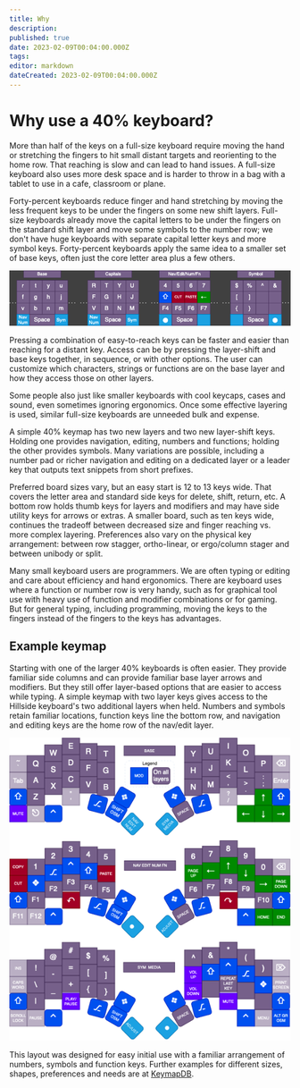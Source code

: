 ```yaml
---
title: Why
description: 
published: true
date: 2023-02-09T00:04:00.000Z
tags: 
editor: markdown
dateCreated: 2023-02-09T00:04:00.000Z
---
```


# Why use a 40% keyboard?

More than half of the keys on a full-size keyboard require moving the hand or stretching the fingers to hit small distant targets and reorienting to the home row. That reaching is slow and can lead to hand issues. A full-size keyboard also uses more desk space and is harder to throw in a bag with a tablet to use in a cafe, classroom or plane.

Forty-percent keyboards reduce finger and hand stretching by moving the less frequent keys to be under the fingers on some new shift layers. Full-size keyboards already move the capital letters to be under the fingers on the standard shift layer and move some symbols to the number row; we don't have huge keyboards with separate capital letter keys and more symbol keys. Forty-percent keyboards apply the same idea to a smaller set of base keys, often just the core letter area plus a few others. 

![layer shift example](image/layers_snip.drawio.png)

Pressing a combination of easy-to-reach keys can be faster and easier than reaching for a distant key. Access can be by pressing the layer-shift and base keys together, in sequence, or with other options. The user can customize which characters, strings or functions are on the base layer and how they access those on other layers.

Some people also just like smaller keyboards with cool keycaps, cases and sound, even sometimes ignoring ergonomics. Once some effective layering is used, similar full-size keyboards are unneeded bulk and expense.

A simple 40% keymap has two new layers and two new layer-shift keys. Holding one provides navigation, editing, numbers and functions; holding the other provides symbols. Many variations are possible, including a number pad or richer navigation and editing on a dedicated layer or a leader key that outputs text snippets from short prefixes.

Preferred board sizes vary, but an easy start is 12 to 13 keys wide. That covers the letter area and standard side keys for delete, shift, return, etc. A bottom row holds thumb keys for layers and modifiers and may have side utility keys for arrows or extras. A smaller board, such as ten keys wide, continues the tradeoff between decreased size and finger reaching vs. more complex layering. Preferences also vary on the physical key arrangement: between row stagger, ortho-linear, or ergo/column stager and between unibody or split.

Many small keyboard users are programmers. We are often typing or editing and care about efficiency and hand ergonomics. There are keyboard uses where a function or number row is very handy, such as for graphical tool use with heavy use of function and modifier combinations or for gaming. But for general typing, including programming, moving the keys to the fingers instead of the fingers to the keys has advantages.

## Example keymap

Starting with one of the larger 40% keyboards is often easier. They provide familiar side columns and can provide familiar base layer arrows and modifiers. But they still offer layer-based options that are easier to access while typing. A simple keymap with two layer keys gives access to the Hillside keyboard's two additional layers when held. Numbers and symbols retain familiar locations, function keys line the bottom row, and navigation and editing keys are the home row of the nav/edit layer.

![image/hillside_keymap.png](image/hillside_keymap.png)

This layout was designed for easy initial use with a familiar arrangement of numbers, symbols and function keys. Further examples for different sizes, shapes, preferences and needs are at [KeymapDB](https://keymapdb.com/).
